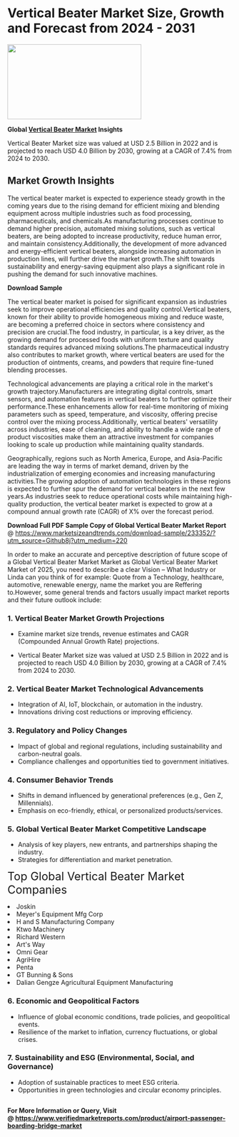 <H1>Vertical Beater Market Size, Growth and Forecast from 2024 - 2031</H1><img class="aligncenter size-medium wp-image-584254" src="https://thirdeyenews.in/wp-content/uploads/2024/09/Global-Market-Research-300x168.jpeg" alt="" width="300" height="168" /><p><strong>Global&nbsp;<a href="https://www.marketsizeandtrends.com/download-sample/233352/?utm_source=Github8j?utm_medium=220">Vertical Beater Market</a> Insights</strong></p><p>Vertical Beater Market size was valued at USD 2.5 Billion in 2022 and is projected to reach USD 4.0 Billion by 2030, growing at a CAGR of 7.4% from 2024 to 2030.</p><p><h2>Market Growth Insights</h2> <p>The vertical beater market is expected to experience steady growth in the coming years due to the rising demand for efficient mixing and blending equipment across multiple industries such as food processing, pharmaceuticals, and chemicals.As manufacturing processes continue to demand higher precision, automated mixing solutions, such as vertical beaters, are being adopted to increase productivity, reduce human error, and maintain consistency.Additionally, the development of more advanced and energy-efficient vertical beaters, alongside increasing automation in production lines, will further drive the market growth.The shift towards sustainability and energy-saving equipment also plays a significant role in pushing the demand for such innovative machines.</p> <p><strong>Download Sample</strong></p> <p>The vertical beater market is poised for significant expansion as industries seek to improve operational efficiencies and quality control.Vertical beaters, known for their ability to provide homogeneous mixing and reduce waste, are becoming a preferred choice in sectors where consistency and precision are crucial.The food industry, in particular, is a key driver, as the growing demand for processed foods with uniform texture and quality standards requires advanced mixing solutions.The pharmaceutical industry also contributes to market growth, where vertical beaters are used for the production of ointments, creams, and powders that require fine-tuned blending processes.</p> <p>Technological advancements are playing a critical role in the market's growth trajectory.Manufacturers are integrating digital controls, smart sensors, and automation features in vertical beaters to further optimize their performance.These enhancements allow for real-time monitoring of mixing parameters such as speed, temperature, and viscosity, offering precise control over the mixing process.Additionally, vertical beaters' versatility across industries, ease of cleaning, and ability to handle a wide range of product viscosities make them an attractive investment for companies looking to scale up production while maintaining quality standards.</p> <p>Geographically, regions such as North America, Europe, and Asia-Pacific are leading the way in terms of market demand, driven by the industrialization of emerging economies and increasing manufacturing activities.The growing adoption of automation technologies in these regions is expected to further spur the demand for vertical beaters in the next few years.As industries seek to reduce operational costs while maintaining high-quality production, the vertical beater market is expected to grow at a compound annual growth rate (CAGR) of X% over the forecast period.</p> <p><span class=""><strong>Download Full PDF Sample Copy of Global Vertical Beater Market Report</strong> @ <a href="https://www.marketsizeandtrends.com/download-sample/233352/?utm_source=Github8j?utm_medium=220" target="_blank">https://www.marketsizeandtrends.com/download-sample/233352/?utm_source=Github8j?utm_medium=220</a></span></p><p>In order to make an accurate and perceptive description of future scope of a Global&nbsp;Vertical Beater Market Market as Global&nbsp;Vertical Beater Market Market of 2025, you need to describe a clear Vision &ndash; What Industry or Linda can you think of for example: Quote from a Technology, healthcare, automotive, renewable energy, name the market you are Reffering to.However, some general trends and factors usually impact market reports and their future outlook include:</p><h3>1.&nbsp;<strong>Vertical Beater Market Growth Projections</strong></h3><ul><li>Examine market size trends, revenue estimates and CAGR (Compounded Annual Growth Rate) projections.</li><li><p>Vertical Beater Market size was valued at USD 2.5 Billion in 2022 and is projected to reach USD 4.0 Billion by 2030, growing at a CAGR of 7.4% from 2024 to 2030.</p></li></ul><h3>2.&nbsp;<strong>Vertical Beater Market Technological Advancements</strong></h3><ul><li>Integration of AI, IoT, blockchain, or automation in the industry.</li><li>Innovations driving cost reductions or improving efficiency.</li></ul><h3>3.&nbsp;<strong>Regulatory and Policy Changes</strong></h3><ul><li>Impact of global and regional regulations, including sustainability and carbon-neutral goals.</li><li>Compliance challenges and opportunities tied to government initiatives.</li></ul><h3>4.&nbsp;<strong>Consumer Behavior Trends</strong></h3><ul><li>Shifts in demand influenced by generational preferences (e.g., Gen Z, Millennials).</li><li>Emphasis on eco-friendly, ethical, or personalized products/services.</li></ul><h3>5.&nbsp;<strong>Global Vertical Beater Market Competitive Landscape</strong></h3><ul><li>Analysis of key players, new entrants, and partnerships shaping the industry.</li><li>Strategies for differentiation and market penetration.</li></ul><p data-pm-slice="1 1 []"><span style="color: inherit; font-family: inherit; font-size: 25px;">Top Global Vertical Beater Market Companies</span></p><div class="" data-test-id=""><p><li>Joskin</li><li> Meyer's Equipment Mfg Corp</li><li> H and S Manufacturing Company</li><li> Ktwo Machinery</li><li> Richard Western</li><li> Art's Way</li><li> Omni Gear</li><li> AgriHire</li><li> Penta</li><li> GT Bunning & Sons</li><li> Dalian Gengze Agricultural Equipment Manufacturing</li></p></div><h3>6.&nbsp;<strong>Economic and Geopolitical Factors</strong></h3><ul><li>Influence of global economic conditions, trade policies, and geopolitical events.</li><li>Resilience of the market to inflation, currency fluctuations, or global crises.</li></ul><h3>7.&nbsp;<strong>Sustainability and ESG (Environmental, Social, and Governance)</strong></h3><ul><li>Adoption of sustainable practices to meet ESG criteria.</li><li>Opportunities in green technologies and circular economy principles.</li></ul><h2><strong style="font-size: 14px;">For More Information or Query, Visit @&nbsp;</strong><a style="background-color: #ffffff; font-size: 14px;" href="https://www.marketsizeandtrends.com/report/vertical-beater-market/" target="_blank">https://www.verifiedmarketreports.com/product/airport-passenger-boarding-bridge-market</a></h2>
